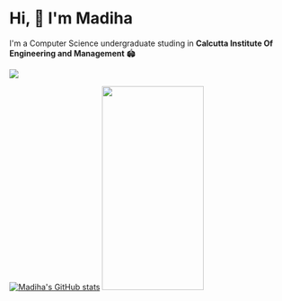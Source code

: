 # Hi, 👋 I'm Madiha

I'm a Computer Science undergraduate studing in  **Calcutta Institute Of Engineering and Management** 🏟

 <p align="center">
  
  ![](https://komarev.com/ghpvc/?username=madihamallick&color=green)

  [![Madiha's GitHub stats](https://github-readme-stats.vercel.app/api?username=madihamallick&show_icons=true&theme=radical?count_private=true)](https://github.com/anuraghazra/github-readme-stats)
  <img src="https://user-images.githubusercontent.com/70858557/108669240-a0050500-7502-11eb-8625-a669c543febb.gif" height="363px" width="181px">

